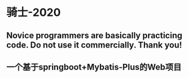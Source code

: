 # 骑士-2020
## Novice programmers are basically practicing code. Do not use it commercially. Thank you!
## 一个基于springboot+Mybatis-Plus的Web项目
